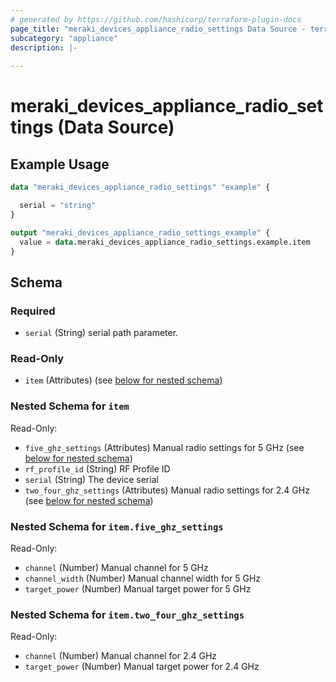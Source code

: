 ```yaml
---
# generated by https://github.com/hashicorp/terraform-plugin-docs
page_title: "meraki_devices_appliance_radio_settings Data Source - terraform-provider-meraki"
subcategory: "appliance"
description: |-
  
---
```


# meraki_devices_appliance_radio_settings (Data Source)



## Example Usage

```terraform
data "meraki_devices_appliance_radio_settings" "example" {

  serial = "string"
}

output "meraki_devices_appliance_radio_settings_example" {
  value = data.meraki_devices_appliance_radio_settings.example.item
}
```

<!-- schema generated by tfplugindocs -->
## Schema

### Required

- `serial` (String) serial path parameter.

### Read-Only

- `item` (Attributes) (see [below for nested schema](#nestedatt--item))

<a id="nestedatt--item"></a>
### Nested Schema for `item`

Read-Only:

- `five_ghz_settings` (Attributes) Manual radio settings for 5 GHz (see [below for nested schema](#nestedatt--item--five_ghz_settings))
- `rf_profile_id` (String) RF Profile ID
- `serial` (String) The device serial
- `two_four_ghz_settings` (Attributes) Manual radio settings for 2.4 GHz (see [below for nested schema](#nestedatt--item--two_four_ghz_settings))

<a id="nestedatt--item--five_ghz_settings"></a>
### Nested Schema for `item.five_ghz_settings`

Read-Only:

- `channel` (Number) Manual channel for 5 GHz
- `channel_width` (Number) Manual channel width for 5 GHz
- `target_power` (Number) Manual target power for 5 GHz


<a id="nestedatt--item--two_four_ghz_settings"></a>
### Nested Schema for `item.two_four_ghz_settings`

Read-Only:

- `channel` (Number) Manual channel for 2.4 GHz
- `target_power` (Number) Manual target power for 2.4 GHz
